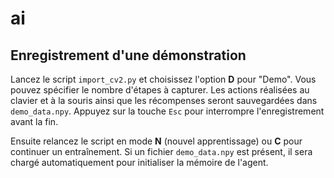 # ai

## Enregistrement d'une démonstration

Lancez le script `import_cv2.py` et choisissez l'option **D** pour "Demo".
Vous pouvez spécifier le nombre d'étapes à capturer. Les actions réalisées
au clavier et à la souris ainsi que les récompenses seront sauvegardées dans
`demo_data.npy`. Appuyez sur la touche `Esc` pour interrompre l'enregistrement
avant la fin.

Ensuite relancez le script en mode **N** (nouvel apprentissage) ou **C** pour
continuer un entraînement. Si un fichier `demo_data.npy` est présent, il sera
chargé automatiquement pour initialiser la mémoire de l'agent.
